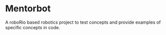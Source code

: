 # Mentorbot

A roboRio based robotics project to test concepts and provide examples of specific concepts in code.
